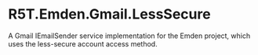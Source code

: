 # R5T.Emden.Gmail.LessSecure
A Gmail IEmailSender service implementation for the Emden project, which uses the less-secure account access method.
